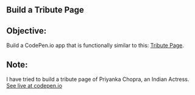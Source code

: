 ## Build a Tribute Page

## Objective: 
Build a CodePen.io app that is functionally similar to this: [Tribute Page](https://codepen.io/freeCodeCamp/full/zNqgVx).

## Note: 
I have tried to build a tribute page of Priyanka Chopra, an Indian Actress.
[See live at codepen.io](https://codepen.io/anshukcse/full/ZEbQyZm)
